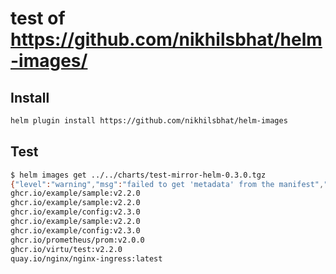 # test of https://github.com/nikhilsbhat/helm-images/


## Install

```sh
helm plugin install https://github.com/nikhilsbhat/helm-images
```

## Test

```sh
$ helm images get ../../charts/test-mirror-helm-0.3.0.tgz 
{"level":"warning","msg":"failed to get 'metadata' from the manifest","time":"2025-01-20T12:42:11+01:00"}
ghcr.io/example/sample:v2.2.0
ghcr.io/example/sample:v2.2.0
ghcr.io/example/config:v2.3.0
ghcr.io/example/sample:v2.2.0
ghcr.io/example/config:v2.3.0
ghcr.io/prometheus/prom:v2.0.0
ghcr.io/virtu/test:v2.2.0
quay.io/nginx/nginx-ingress:latest
```
